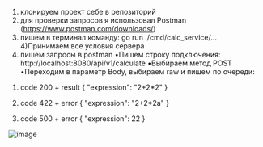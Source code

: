 1) клонируем проект себе в репозиторий
2) для проверки запросов я использовал Postman (https://www.postman.com/downloads/)
3) пишем в терминал команду: 
go run ./cmd/calc_service/...
4)Принимаем все условия сервера
5) пишем запросы в postman 
•Пишем строку подключения:<br>
http://localhost:8080/api/v1/calculate
•Выбираем метод POST
•Переходим в параметр Body, выбираем raw и пишем по очереди:
1. code 200 + result
{
    "expression": "2+2*2"
}

2. code 422 + error
{
    "expression": "2+2*2a"
}

3. code 500 + error
{
    "expression": 22
}

![image](https://github.com/user-attachments/assets/d3c14530-ee70-4ceb-9ae4-ff08fb07d524)
